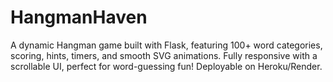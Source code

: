 # HangmanHaven
A dynamic Hangman game built with Flask, featuring 100+ word categories, scoring, hints, timers, and smooth SVG animations. Fully responsive with a scrollable UI, perfect for word-guessing fun! Deployable on Heroku/Render.
